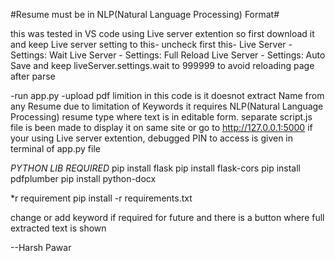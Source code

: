 #Resume must be in NLP(Natural Language Processing) Format#

this was tested in VS code using Live server extention so first download it and 
keep Live server setting to this- 
uncheck first this-
Live Server - Settings: Wait
Live Server - Settings: Full Reload
Live Server - Settings: Auto Save
and keep
liveServer.settings.wait to 999999 to avoid reloading page after parse

-run app.py
-upload pdf 
 limition in this code is it doesnot extract Name from any Resume due to limitation of Keywords
it requires NLP(Natural Language Processing) resume type where text is in editable form.
separate script.js file is been made to display it on same site or go to http://127.0.0.1:5000 
if your using Live server extention, debugged PIN
 to access is given in terminal of app.py file 

*PYTHON LIB REQUIRED*
pip install flask
pip install flask-cors
pip install pdfplumber
pip install python-docx

*r requirement 
pip install -r requirements.txt
 
change or add keyword if required for future 
and there is a button where full extracted text is shown

--Harsh Pawar
